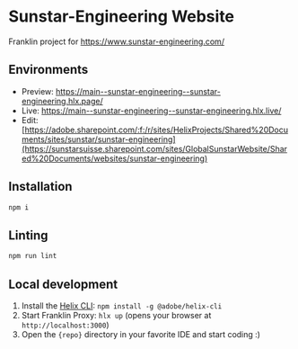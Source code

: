 # Sunstar-Engineering Website
Franklin project for https://www.sunstar-engineering.com/

## Environments
- Preview: https://main--sunstar-engineering--sunstar-engineering.hlx.page/
- Live: https://main--sunstar-engineering--sunstar-engineering.hlx.live/
- Edit: [https://adobe.sharepoint.com/:f:/r/sites/HelixProjects/Shared%20Documents/sites/sunstar/sunstar-engineering](https://sunstarsuisse.sharepoint.com/sites/GlobalSunstarWebsite/Shared%20Documents/websites/sunstar-engineering)

## Installation

```sh
npm i
```

## Linting

```sh
npm run lint
```

## Local development

1. Install the [Helix CLI](https://github.com/adobe/helix-cli): `npm install -g @adobe/helix-cli`
1. Start Franklin Proxy: `hlx up` (opens your browser at `http://localhost:3000`)
1. Open the `{repo}` directory in your favorite IDE and start coding :)
